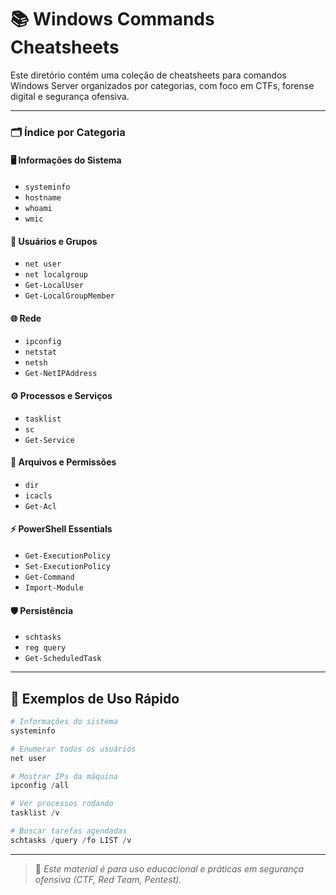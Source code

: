 

# 📚 Windows Commands Cheatsheets

Este diretório contém uma coleção de cheatsheets para comandos Windows Server organizados por categorias, com foco em CTFs, forense digital e segurança ofensiva.

---

### 🗂️ Índice por Categoria

#### 🖥️ Informações do Sistema
- `systeminfo`
- `hostname`
- `whoami`
- `wmic`

#### 👥 Usuários e Grupos
- `net user`
- `net localgroup`
- `Get-LocalUser`
- `Get-LocalGroupMember`

#### 🌐 Rede
- `ipconfig`
- `netstat`
- `netsh`
- `Get-NetIPAddress`

#### ⚙️ Processos e Serviços
- `tasklist`
- `sc`
- `Get-Service`

#### 📂 Arquivos e Permissões
- `dir`
- `icacls`
- `Get-Acl`

#### ⚡ PowerShell Essentials
- `Get-ExecutionPolicy`
- `Set-ExecutionPolicy`
- `Get-Command`
- `Import-Module`

#### 🛡️ Persistência
- `schtasks`
- `reg query`
- `Get-ScheduledTask`

---

## 🧩 Exemplos de Uso Rápido

```powershell
# Informações do sistema
systeminfo

# Enumerar todos os usuários
net user

# Mostrar IPs da máquina
ipconfig /all

# Ver processos rodando
tasklist /v

# Buscar tarefas agendadas
schtasks /query /fo LIST /v
```

---

> 📢 *Este material é para uso educacional e práticas em segurança ofensiva (CTF, Red Team, Pentest).*